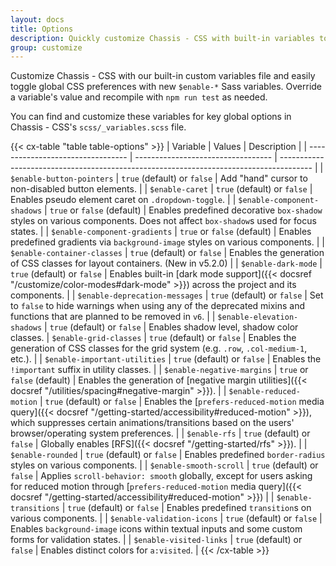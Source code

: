 ```yaml
---
layout: docs
title: Options
description: Quickly customize Chassis - CSS with built-in variables to easily toggle global CSS preferences for controlling style and behavior.
group: customize
---
```


Customize Chassis - CSS with our built-in custom variables file and easily toggle global CSS preferences with new `$enable-*` Sass variables. Override a variable's value and recompile with `npm run test` as needed.

You can find and customize these variables for key global options in Chassis - CSS's `scss/_variables.scss` file.

{{< cx-table "table table-options" >}}
| Variable                          | Values                             | Description                                                                            |
| --------------------------------- | ---------------------------------- | -------------------------------------------------------------------------------------- |
| `$enable-button-pointers`         | `true` (default) or `false`        | Add "hand" cursor to non-disabled button elements. |
| `$enable-caret`                   | `true` (default) or `false`        | Enables pseudo element caret on `.dropdown-toggle`. |
| `$enable-component-shadows`       | `true` or `false` (default)        | Enables predefined decorative `box-shadow` styles on various components. Does not affect `box-shadow`s used for focus states. |
| `$enable-component-gradients`     | `true` or `false` (default)        | Enables predefined gradients via `background-image` styles on various components. |
| `$enable-container-classes`       | `true` (default) or `false`        | Enables the generation of CSS classes for layout containers. (New in v5.2.0) |
| `$enable-dark-mode`               | `true` (default) or `false`        | Enables built-in [dark mode support]({{< docsref "/customize/color-modes#dark-mode" >}}) across the project and its components. |
| `$enable-deprecation-messages`    | `true` (default) or `false`        | Set to `false` to hide warnings when using any of the deprecated mixins and functions that are planned to be removed in `v6`. |
| `$enable-elevation-shadows`       | `true` (default) or `false`        | Enables shadow level, shadow color classes.
| `$enable-grid-classes`            | `true` (default) or `false`        | Enables the generation of CSS classes for the grid system (e.g. `.row`, `.col-medium-1`, etc.). |
| `$enable-important-utilities`     | `true` (default) or `false`        | Enables the `!important` suffix in utility classes. |
| `$enable-negative-margins`        | `true` or `false` (default)        | Enables the generation of [negative margin utilities]({{< docsref "/utilities/spacing#negative-margin" >}}). |
| `$enable-reduced-motion`          | `true` (default) or `false`        | Enables the [`prefers-reduced-motion` media query]({{< docsref "/getting-started/accessibility#reduced-motion" >}}), which suppresses certain animations/transitions based on the users' browser/operating system preferences. |
| `$enable-rfs`                     | `true` (default) or `false`        | Globally enables [RFS]({{< docsref "/getting-started/rfs" >}}). |
| `$enable-rounded`                 | `true` (default) or `false`        | Enables predefined `border-radius` styles on various components. |
| `$enable-smooth-scroll`           | `true` (default) or `false`        | Applies `scroll-behavior: smooth` globally, except for users asking for reduced motion through [`prefers-reduced-motion` media query]({{< docsref "/getting-started/accessibility#reduced-motion" >}}) |
| `$enable-transitions`             | `true` (default) or `false`        | Enables predefined `transition`s on various components. |
| `$enable-validation-icons`        | `true` (default) or `false`        | Enables `background-image` icons within textual inputs and some custom forms for validation states. |
| `$enable-visited-links`           | `true` (default) or `false`        | Enables distinct colors for `a:visited`. |
{{< /cx-table >}}

